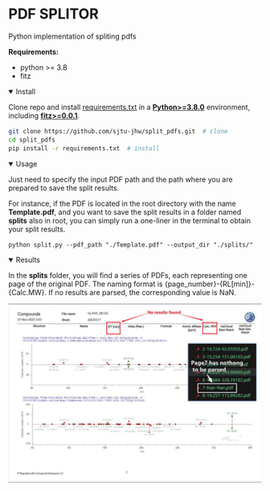 # PDF SPLITOR

Python implementation of spliting pdfs

**Requirements:**
- python >= 3.8
- fitz

<details open>
<summary>Install</summary>

Clone repo and install [requirements.txt](https://github.com/sjtu-jhw/split_pdfs/blob/main/requirements.txt) in a
[**Python>=3.8.0**](https://www.python.org/) environment, including
[**fitz>=0.0.1**](https://pymupdf.readthedocs.io/en/latest/installation.html).

```bash
git clone https://github.com/sjtu-jhw/split_pdfs.git  # clone
cd split_pdfs
pip install -r requirements.txt  # install
```

</details>

<details open>
<summary>Usage</summary>

Just need to specify the input PDF path and the path where you are prepared to save the split results.

For instance, if the PDF is located in the root directory with the name **Template.pdf**, and you want to save the split results in a folder named **splits** also in root, you can simply run a one-liner in the terminal to obtain your split results.

```
python split.py --pdf_path "./Template.pdf" --output_dir "./splits/"
```

</details>


<details open>
<summary>Results</summary>

In the **splits** folder, you will find a series of PDFs, each representing one page of the original PDF. The naming format is {page_number}-{RL[min]}-{Calc.MW}. If no results are parsed, the corresponding value is NaN.

<p align="center"><img width="800" src="./example.jpg"></p>

</details>